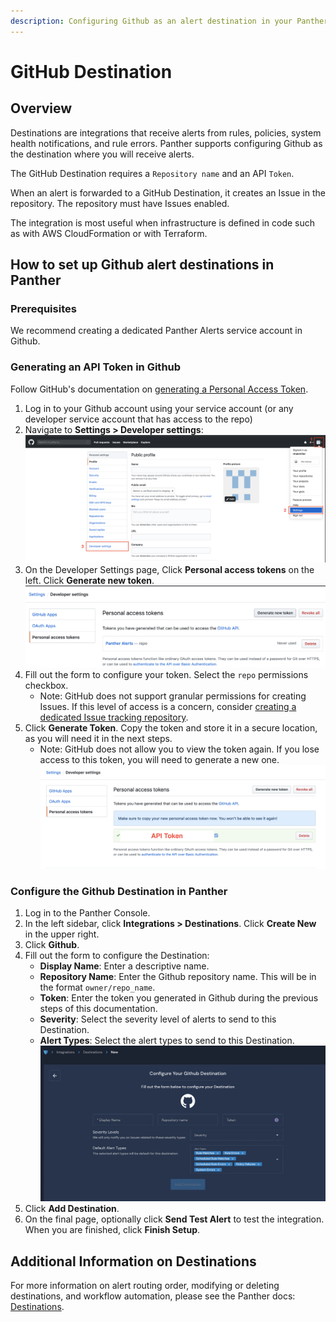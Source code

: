 ```yaml
---
description: Configuring Github as an alert destination in your Panther Console
---
```


# GitHub Destination

## Overview

Destinations are integrations that receive alerts from rules, policies, system health notifications, and rule errors. Panther supports configuring Github as the destination where you will receive alerts.

The GitHub Destination requires a `Repository name` and an API `Token`.

When an alert is forwarded to a GitHub Destination, it creates an Issue in the repository. The repository must have Issues enabled.

The integration is most useful when infrastructure is defined in code such as with AWS CloudFormation or with Terraform.

## How to set up Github alert destinations in Panther

### Prerequisites

We recommend creating a dedicated Panther Alerts service account in Github.

### Generating an API Token in Github

Follow GitHub's documentation on [generating a Personal Access Token](https://docs.github.com/en/authentication/keeping-your-account-and-data-secure/creating-a-personal-access-token).&#x20;

1. Log in to your Github account using your service account (or any developer service account that has access to the repo)
2. Navigate to **Settings > Developer settings**:\
   ![](<../../../.gitbook/assets/github1 (11) (1) (1) (11) (1) (1) (1) (10) (12) (14).png>)
3. On the Developer Settings page, Click **Personal access tokens** on the left. Click **Generate new token**.\
   ![](<../../../.gitbook/assets/github2 (10) (1) (1) (11) (1) (1) (1) (10) (12) (14).png>)
4. Fill out the form to configure your token. Select the `repo` permissions checkbox.&#x20;
   * Note: GitHub does not support granular permissions for creating Issues. If this level of access is a concern, consider [creating a dedicated Issue tracking repository](https://docs.github.com/en/repositories/creating-and-managing-repositories/creating-an-issues-only-repository).
5. Click **Generate Token**. Copy the token and store it in a secure location, as you will need it in the next steps.
   * Note: GitHub does not allow you to view the token again. If you lose access to this token, you will need to generate a new one.\
     ![](<../../../.gitbook/assets/github3 (9) (12) (6) (1) (1) (1) (11) (1) (1) (1) (10) (12) (16).png>)

### Configure the Github Destination in Panther

1. Log in to the Panther Console.
2. In the left sidebar, click **Integrations > Destinations**. Click **Create New** in the upper right.
3. Click **Github**.
4. Fill out the form to configure the Destination:
   * **Display Name**: Enter a descriptive name.
   * **Repository Name**: Enter the Github repository name. This will be in the format `owner/repo_name`.
   * **Token**: Enter the token you generated in Github during the previous steps of this documentation.
   * **Severity**: Select the severity level of alerts to send to this Destination.
   * **Alert Types**: Select the alert types to send to this Destination.\
     ![](../.gitbook/assets/github-destination.png)
5. Click **Add Destination**.
6. On the final page, optionally click **Send Test Alert** to test the integration. When you are finished, click **Finish Setup**.

## Additional Information on Destinations

For more information on alert routing order, modifying or deleting destinations, and workflow automation, please see the Panther docs: [Destinations](https://docs.panther.com/destinations).
